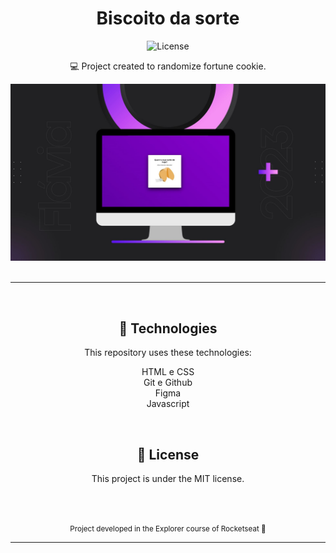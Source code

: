 <h1 align="center"> Biscoito da sorte </h1>

<p align="center">
  <img alt="License" src="https://img.shields.io/static/v1?label=license&message=MIT&color=49AA26&labelColor=000000">
</p>

<p align="center"> 💻 Project created to randomize fortune cookie.</p>

<img src="./assets/imgReadMe.jpg">
<br/>
<br/>

<hr>


<br />

<span align="center">

## 🚀 Technologies

This repository uses these technologies:

 HTML e CSS<br/>
 Git e Github<br/>
 Figma</br>
 Javascript

<br />



## 📝  License

This project is under the MIT license.

<br/>
<br/>

<small>Project developed in the Explorer course of Rocketseat 🚀</small>
<hr>


